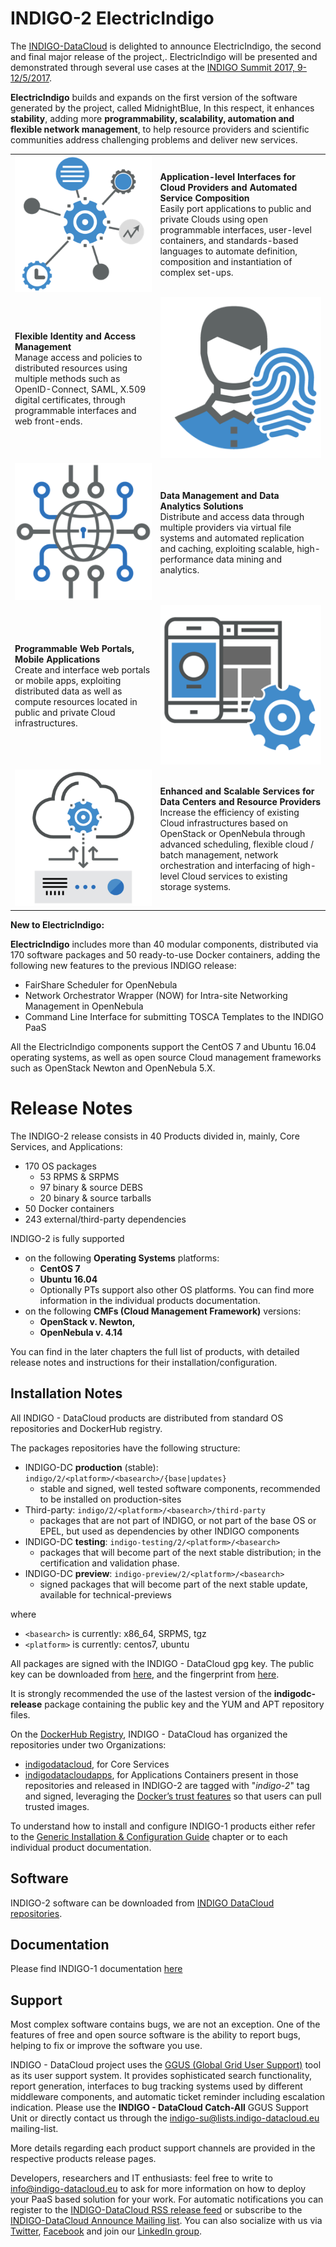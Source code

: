 # INDIGO-2 ElectricIndigo

The [INDIGO-DataCloud](https://www.indigo-datacloud.eu/) is delighted to announce ElectricIndigo, the second and final major release of the project,. ElectricIndigo will be presented and demonstrated through several use cases at the [INDIGO Summit 2017, 9-12/5/2017](https://www.indigo-datacloud.eu/news/indigo-summit-2017-9-12-may-2017-catania-italy).
 
**ElectricIndigo** builds and expands on the first version of the software generated  by the project, called MidnightBlue, In this respect, it enhances  **stability**, adding more **programmability, scalability, automation and flexible network management**, to help resource providers and scientific communities address challenging problems and deliver new services.


<table> 
<tr><td><img src="Picture1_indigo2.png"/></td>
<td><b>Application-level Interfaces for Cloud Providers and Automated Service Composition</b></br>Easily port applications to public and private Clouds using open programmable interfaces, user-level containers, and standards-based languages to automate definition, composition and instantiation of complex set-ups.</td>
</tr>
<tr><td><b>Flexible Identity and Access Management</b></br>
Manage access and policies to distributed resources using multiple methods such as OpenID-Connect, SAML, X.509 digital certificates, through programmable interfaces and web front-ends.</td>
<td><img src="Picture2_indigo2.png"/></td>
</tr>
<tr><td><img src="Picture3_indigo2.png"/>
</td>
<td><b>Data Management and Data Analytics Solutions</b></br>
Distribute and access data through multiple providers via virtual file systems and automated replication and caching, exploiting scalable, high-performance data mining and analytics.
</td>
</tr>
<tr><td><b>Programmable Web Portals, Mobile Applications</b></br>
Create and interface web portals or mobile apps, exploiting distributed data as well as compute resources located in public and private Cloud infrastructures.
</td>
<td><img src="Picture4_indigo2.png"/></td>
</tr>
<tr><td><img src="Picture5_indigo2.png"/>
</td>
<td><b>Enhanced and Scalable Services for Data Centers and Resource Providers</b></br>
Increase the efficiency of existing Cloud infrastructures based on OpenStack or OpenNebula through advanced scheduling, flexible cloud / batch management, network orchestration and interfacing of high-level Cloud services to existing storage systems.
</td>
</tr>
</table>

**New to ElectricIndigo:**
 
**ElectricIndigo** includes more than 40 modular components, distributed via 170 software packages and 50 ready-to-use Docker containers, adding the following new features to the previous INDIGO release:
* FairShare Scheduler for OpenNebula
* Network Orchestrator Wrapper (NOW) for Intra-site Networking Management in OpenNebula 
* Command Line Interface for submitting TOSCA Templates to the INDIGO PaaS
 
All the ElectricIndigo components support the CentOS 7 and Ubuntu 16.04 operating systems, as well as open source Cloud management frameworks such as OpenStack Newton and OpenNebula 5.X.
 
# Release Notes

The INDIGO-2 release consists in 40 Products divided in, mainly, Core Services, and Applications:
* 170 OS packages
  * 53 RPMS & SRPMS
  * 97 binary & source DEBS 
  * 20 binary & source tarballs
* 50 Docker containers
* 243 external/third-party dependencies

INDIGO-2 is fully supported
* on the following **Operating Systems** platforms:
  * **CentOS 7**
  * **Ubuntu 16.04**
  * Optionally PTs support also other OS platforms. You can find more information in the individual products documentation.
* on the following **CMFs (Cloud Management Framework)** versions:
  * **OpenStack v. Newton,** 
  * **OpenNebula v. 4.14**

You can find in the later chapters the full list of products, with detailed release notes and instructions for their installation/configuration. 


## Installation Notes 

All INDIGO - DataCloud products are distributed from standard OS repositories and DockerHub registry. 

The packages repositories have the following structure:
* INDIGO-DC **production** (stable): ```indigo/2/<platform>/<basearch>/{base|updates}```
  * stable and signed, well tested software components, recommended to be installed on production-sites
* Third-party: ```indigo/2/<platform>/<basearch>/third-party```
  * packages that are not part of INDIGO, or not part of the base OS or EPEL, but used as dependencies by other INDIGO components
* INDIGO-DC **testing**: ```indigo-testing/2/<platform>/<basearch>```
  * packages that will become part of the next stable distribution; in the certification and validation phase.
* INDIGO-DC **preview**: ```indigo-preview/2/<platform>/<basearch>```
  * signed packages that will become part of the next stable update, available for technical-previews

where
* ```<basearch>``` is currently: x86_64, SRPMS, tgz 
* ```<platform>``` is currently: centos7, ubuntu

All packages are signed with the INDIGO - DataCloud gpg key. The public key can be downloaded from [here](http://repo.indigo-datacloud.eu/repository/RPM-GPG-KEY-indigodc), and the fingerprint from [here](http://repo.indigo-datacloud.eu/repository/INDIGODC_key_fingerprint.asc).

It is strongly recommended the use of the lastest version of the **indigodc-release** package containing the public key and the YUM and APT repository files.

On the [DockerHub Registry](https://hub.docker.com/), INDIGO - DataCloud has organized the repositories under two Organizations:
* [indigodatacloud](https://hub.docker.com/u/indigodatacloud/), for Core Services
* [indigodatacloudapps](https://hub.docker.com/u/indigodatacloudapps/), for Applications
Containers present in those repositories and released in INDIGO-2 are tagged with "*indigo-2*" tag and signed, leveraging the [Docker’s trust features](https://docs.docker.com/engine/security/) so that users can pull trusted images.

To understand how to install and configure INDIGO-1 products either refer to the [Generic Installation & Configuration Guide](generic_installation_and_configuration_guide_1.md) chapter or to each individual product documentation.


## Software

INDIGO-2 software can be downloaded from [INDIGO DataCloud repositories](http://repo.indigo-datacloud.eu/).


## Documentation

Please find INDIGO-1 documentation [here](https://www.gitbook.com/@indigo-dc/)


## Support

Most complex software contains bugs, we are not an exception. One of the features of free and open source software is the ability to report bugs, helping to fix or improve the software you use.

INDIGO - DataCloud project uses the [GGUS (Global Grid User Support)](https://ggus.eu/) tool as its user support system. It provides sophisticated search functionality, report generation, interfaces to bug tracking systems used by different middleware components, and automatic ticket reminder including escalation indication.
Please use the **INDIGO - DataCloud Catch-All** GGUS Support Unit or directly  contact us through the [indigo-su@lists.indigo-datacloud.eu](https://lists.indigo-datacloud.eu/sympa/info/indigo-su) mailing-list.

More details regarding  each product support channels are provided in the respective products release pages.


Developers, researchers and IT enthusiasts: feel free to write to [info@indigo-datacloud.eu](info@indigo-datacloud.eu) to ask for more information on how to deploy your PaaS based solution for your work. For automatic notifications you can register to the [INDIGO-DataCloud RSS release feed](http://repo.indigo-datacloud.eu/INDIGODataCloudNews.rss.xml) or subscribe to the [INDIGO-DataCloud Announce Mailing list](https://lists.indigo-datacloud.eu/sympa/info/indigo-announce). You can also socialize with us via [Twitter](https://twitter.com/indigodatacloud), [Facebook](https://www.facebook.com/indigodatacloud/?ref=bookmarks) and join our [LinkedIn group](https://www.linkedin.com/groups/8416266). 

